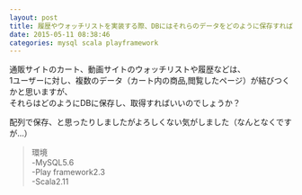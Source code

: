 ```yaml
---
layout: post
title: 履歴やウォッチリストを実装する際、DBにはそれらのデータをどのように保存すれば良いのか
date: 2015-05-11 08:38:46
categories: mysql scala playframework
---
```

<!-- {% raw %} -->
<p>通販サイトのカート、動画サイトのウォッチリストや履歴などは、<br>
1ユーザーに対し、複数のデータ（カート内の商品,閲覧したページ）が結びつくかと思いますが、<br>
それらはどのようにDBに保存し、取得すればいいのでしょうか？</p>

<p>配列で保存、と思ったりしましたがよろしくない気がしました（なんとなくですが...）</p>

<blockquote>
  <p>環境<br>
  -MySQL5.6<br>
  -Play framework2.3<br>
  -Scala2.11</p>
</blockquote>
<!-- {% endraw %} -->
